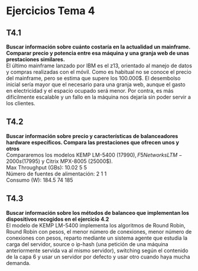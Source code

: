 ﻿Ejercicios Tema 4 
=================  

T4.1
----
**Buscar información sobre cuánto costaría en la actualidad un mainframe. Comparar precio y potencia entre esa máquina y una granja web de unas prestaciones similares.**  
El último mainframe lanzado por IBM es el z13, orientado al manejo de datos y compras realizadas con el móvil. Como es habitual
 no se conoce el precio del mainframe, pero se estima que supere los 100.000$. El desembolso inicial sería mayor que el necesario
 para una granja web, aunque el gasto en electricidad y el espacio ocupado será menor. Por contra, es más difícilmente escalable
 y un fallo en la máquina nos dejaría sin poder servir a los clientes.  

T4.2  
----  
**Buscar información sobre precio y características de balanceadores hardware específicos. Compara las prestaciones
 que ofrecen unos y otros**  
Compararemos los modelos KEMP LM-5400 (17990$), F5 Networks LTM-2000s (17995$) y Citrix MPX-8005 (25000$).  
Max Throughput (GBs): 			10.02		5		5  	
Número de fuentes de alimentación: 	2		1		1  
Consumo (W): 				184.5		74		185  

T4.3
----
**Buscar información sobre los métodos de balanceo que implementan los dispositivos recogidos en el ejercicio 4.2**  
El modelo de KEMP LM-5400 implementa los algoritmos de Round Robin, Round Robin con pesos, el menor número de conexiones,
 menor número de conexiones con pesos, reparto mediante un sistema agente que estudia la carga del servidor, source o ip-hash
 (una petición de una máquina anteriormente servida va al mismo servidor), switching según el contenido de la capa 6 y usar
 un servidor por defecto y usar otro cuando haya mucha demanda.


